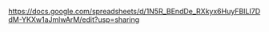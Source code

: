 https://docs.google.com/spreadsheets/d/1N5R_BEndDe_RXkyx6HuyFBILI7DdM-YKXw1aJmlwArM/edit?usp=sharing
